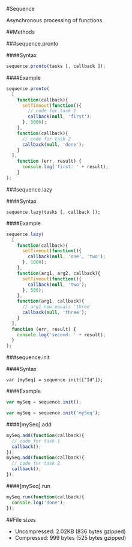 #Sequence

Asynchronous processing of functions

##Methods

###sequence.pronto

####Syntax

```javascript
sequence.pronto(tasks [, callback ]);
```

####Example

```javascript
sequence.pronto(
  [
    function(callback){
      setTimeout(function(){
        // code for task 1
        callback(null, 'first');
      }, 3000);
    },
    function(callback){
      // code for task 2
      callback(null, 'done');
    }
  ], 
    function (err, result) {
      console.log('first: ' + result); 
    }
);
```
  

###sequence.lazy

####Syntax

```text
sequence.lazy(tasks [, callback ]);
```

####Example

```javascript
sequence.lazy(
  [
    function(callback){
      setTimeout(function(){
        callback(null, 'one', 'two');
      }, 1000);
    },
    function(arg1, arg2, callback){
      setTimeout(function(){
        callback(null, 'two');
      }, 500);
    },
    function(arg1, callback){
      // arg1 now equals 'three'
      callback(null, 'three');
    }
  ], 
  function (err, result) {
    console.log('second: ' + result);
  }
);
```

###sequence.init

####Syntax

```text
var [mySeq] = sequence.init(["Id"]);
```

####Example

```javascript
var mySeq = sequence.init();
```

```javascript
var mySeq = sequence.init('mySeq');
```

####[mySeq].add

```javascript
mySeq.add(function(callback){ 
  // code for task 1
  callback();
});
mySeq.add(function(callback){ 
  // code for task 2
  callback();
});

```

####[mySeq].run

```javascript
mySeq.run(function(callback){ 
  console.log('done');
});
```

##File sizes
* Uncompressed: 2.02KB (836 bytes gzipped)
* Compressed: 999 bytes (525 bytes gzipped)